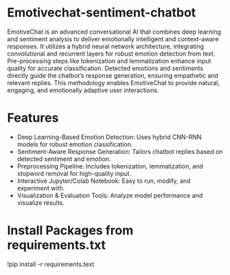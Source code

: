 # Emotivechat-sentiment-chatbot
EmotiveChat is an advanced conversational AI that combines deep learning and sentiment analysis to deliver emotionally intelligent and context-aware responses. It utilizes a hybrid neural network architecture, integrating convolutional and recurrent layers for robust emotion detection from text. Pre-processing steps like tokenization and lemmatization enhance input quality for accurate classification. Detected emotions and sentiments directly guide the chatbot’s response generation, ensuring empathetic and relevant replies. This methodology enables EmotiveChat to provide natural, engaging, and emotionally adaptive user interactions.
# Features
- Deep Learning-Based Emotion Detection: Uses hybrid CNN-RNN models for robust emotion classification.
- Sentiment-Aware Response Generation: Tailors chatbot replies based on detected sentiment and emotion.
- Preprocessing Pipeline: Includes tokenization, lemmatization, and stopword removal for high-quality input.
- Interactive Jupyter/Colab Notebook: Easy to run, modify, and experiment with.
- Visualization & Evaluation Tools: Analyze model performance and visualize results.
# Install Packages from requirements.txt 
!pip install -r requirements.text



